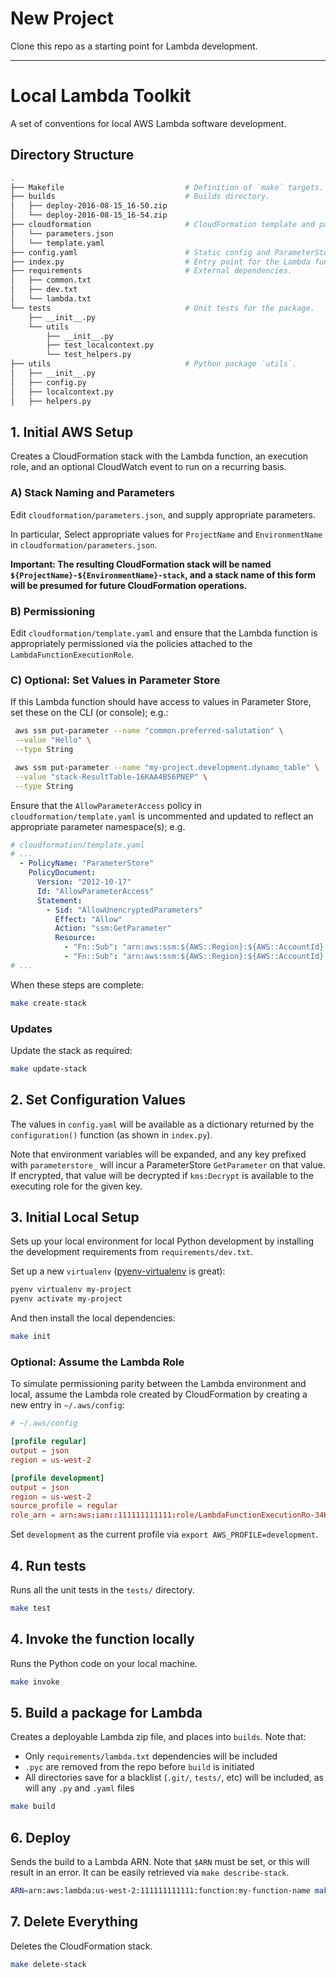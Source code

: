 # New Project

Clone this repo as a starting point for Lambda development.

---

# Local Lambda Toolkit
A set of conventions for local AWS Lambda software development.

## Directory Structure

```bash
.
├── Makefile                           # Definition of `make` targets.
├── builds                             # Builds directory.
│   ├── deploy-2016-08-15_16-50.zip
│   └── deploy-2016-08-15_16-54.zip
├── cloudformation                     # CloudFormation template and parameters.
│   └── parameters.json
│   └── template.yaml
├── config.yaml                        # Static config and ParameterStore lookups.
├── index.py                           # Entry point for the Lambda function.
├── requirements                       # External dependencies.
│   ├── common.txt
│   ├── dev.txt
│   └── lambda.txt
└── tests                              # Unit tests for the package.
    ├── __init__.py
    └── utils
        ├── __init__.py
        ├── test_localcontext.py
        └── test_helpers.py
├── utils                              # Python package `utils`.
│   ├── __init__.py
│   ├── config.py
│   ├── localcontext.py
│   ├── helpers.py
```

## 1. Initial AWS Setup

Creates a CloudFormation stack with the Lambda function, an execution role, and an optional CloudWatch event to run on a recurring basis.

### A) Stack Naming and Parameters

Edit `cloudformation/parameters.json`, and supply appropriate parameters.

In particular, Select appropriate values for `ProjectName` and `EnvironmentName` in `cloudformation/parameters.json`.

**Important: The resulting CloudFormation stack will be named `${ProjectName}-${EnvironmentName}-stack`, and a stack name of this form will be presumed for future CloudFormation operations.**

### B) Permissioning

Edit `cloudformation/template.yaml` and ensure that the Lambda function is appropriately permissioned via the policies attached to the `LambdaFunctionExecutionRole`.

### C) Optional: Set Values in Parameter Store

If this Lambda function should have access to values in Parameter Store, set these on the CLI (or console); e.g.:

```bash
 aws ssm put-parameter --name "common.preferred-salutation" \
 --value "Hello" \
 --type String

 aws ssm put-parameter --name "my-project.development.dynamo_table" \
 --value "stack-ResultTable-16KAA4B56PNEP" \
 --type String
```

Ensure that the `AllowParameterAccess` policy in `cloudformation/template.yaml` is uncommented and updated to reflect an appropriate parameter namespace(s); e.g.

```yaml
# cloudformation/template.yaml
# ...
  - PolicyName: "ParameterStore"
    PolicyDocument:
      Version: "2012-10-17"
      Id: "AllowParameterAccess"
      Statement:
        - Sid: "AllowUnencryptedParameters"
          Effect: "Allow"
          Action: "ssm:GetParameter"
          Resource:
            - "Fn::Sub": "arn:aws:ssm:${AWS::Region}:${AWS::AccountId}:parameter/my-namespace.*"
            - "Fn::Sub": "arn:aws:ssm:${AWS::Region}:${AWS::AccountId}:parameter/${ProjectName}.common.*"
# ...
```


When these steps are complete:

```bash
make create-stack
```

### Updates

Update the stack as required:

```bash
make update-stack
```

## 2. Set Configuration Values

The values in `config.yaml` will be available as a dictionary returned by the `configuration()` function (as shown in `index.py`).

Note that environment variables will be expanded, and any key prefixed with `parameterstore_` will incur a ParameterStore `GetParameter` on that value. If encrypted, that value will be decrypted if `kms:Decrypt` is available to the executing role for the given key.


## 3. Initial Local Setup

Sets up your local environment for local Python development by installing the development requirements from `requirements/dev.txt`.

Set up a new `virtualenv` ([pyenv-virtualenv](https://github.com/yyuu/pyenv-virtualenv) is great):

```bash
pyenv virtualenv my-project
pyenv activate my-project
```

And then install the local dependencies:

```bash
make init
```

### Optional: Assume the Lambda Role
To simulate permissioning parity between the Lambda environment and local, assume the Lambda role created by CloudFormation by creating a new entry in `~/.aws/config`:

```conf
# ~/.aws/config

[profile regular]
output = json
region = us-west-2

[profile development]
output = json
region = us-west-2
source_profile = regular
role_arn = arn:aws:iam::111111111111:role/LambdaFunctionExecutionRo-34K8PIBFMONR
```

Set `development` as the current profile via `export AWS_PROFILE=development`.

## 4. Run tests

Runs all the unit tests in the `tests/` directory.

```bash
make test
```

## 4. Invoke the function locally

Runs the Python code on your local machine.

```bash
make invoke
```

## 5. Build a package for Lambda

Creates a deployable Lambda zip file, and places into `builds`. Note that:

* Only `requirements/lambda.txt` dependencies will be included
* `.pyc` are removed from the repo before `build` is initiated
* All directories save for a blacklist (`.git/`, `tests/`, etc) will be included, as will any `.py` and `.yaml` files

```bash
make build
```

## 6. Deploy

Sends the build to a Lambda ARN. Note that `$ARN` must be set, or this will result in an error. It can be easily retrieved via `make describe-stack`.

```bash
ARN=arn:aws:lambda:us-west-2:111111111111:function:my-function-name make deploy
```

## 7. Delete Everything

Deletes the CloudFormation stack.

```bash
make delete-stack
```
